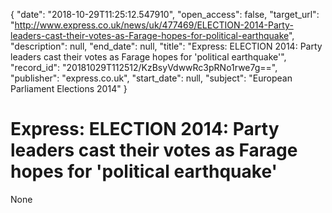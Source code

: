 {
  "date": "2018-10-29T11:25:12.547910", 
  "open_access": false, 
  "target_url": "http://www.express.co.uk/news/uk/477469/ELECTION-2014-Party-leaders-cast-their-votes-as-Farage-hopes-for-political-earthquake", 
  "description": null, 
  "end_date": null, 
  "title": "Express: ELECTION 2014: Party leaders cast their votes as Farage hopes for 'political earthquake'", 
  "record_id": "20181029T112512/KzBsyVdwwRc3pRNo1rwe7g==", 
  "publisher": "express.co.uk", 
  "start_date": null, 
  "subject": "European Parliament Elections 2014"
}

# Express: ELECTION 2014: Party leaders cast their votes as Farage hopes for 'political earthquake'

None